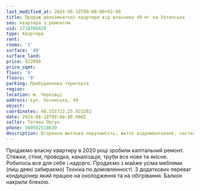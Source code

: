 ```yaml
---
last_modified_at: 2024-06-18T00:00:00+02:00
title: Продаж двокімнатної квартири від власника 49 м² на Хотинська
seo: квартира з ремонтом
uid: 1718708420
type: Квартира
rent:
rooms: '2'
surface: '49'
surface_land:
price: $52000
price_sqmt:
floor: '9'
floors: '9'
parking: Прибудинкова територія
region:
location: м. Чернівці
address: вул. Хотинська, 49
object:
coordinates: 48.315722,25.923282
date: 2024-06-18T00:00:00.000Z
seller: Тетяна Легун
phone: 380502518639
description: Вторинна житлова нерухомість, житло відремонтоване, частково з меблями, придатне для проживання
---
```


Продаємо власну квартиру в 2020 році зробили капітальний ремонт. Стяжки, стіни, проводка, каналізація, труби все нове та якісне. Робилось все для себе і надовго. Продаємо з майже усіма меблями (лиш деякі забираємо) Техніка по домовленності. З додаткових переваг кондиціонер який працює на охолодження та на обігрівання. Балкон накрили бляхою.
